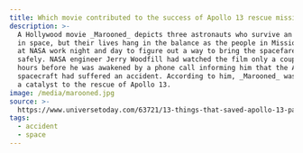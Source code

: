 ```yaml
---
title: Which movie contributed to the success of Apollo 13 rescue mission?
description: >-
  A Hollywood movie _Marooned_ depicts three astronauts who survive an accident
  in space, but their lives hang in the balance as the people in Mission Control
  at NASA work night and day to figure out a way to bring the spacefarers home
  safely. NASA engineer Jerry Woodfill had watched the film only a couple of
  hours before he was awakened by a phone call informing him that the Apollo 13
  spacecraft had suffered an accident. According to him, _Marooned_ was actually
  a catalyst to the rescue of Apollo 13.
image: /media/marooned.jpg
source: >-
  https://www.universetoday.com/63721/13-things-that-saved-apollo-13-part-11-a-hollywood-movie/
tags:
  - accident
  - space
---
```


